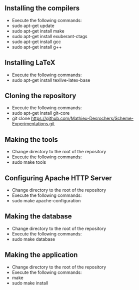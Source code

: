
Installing the compilers
------------------------

- Execute the following commands:
 - sudo apt-get update
 - sudo apt-get install make
 - sudo apt-get install exuberant-ctags
 - sudo apt-get install gcc
 - sudo apt-get install g++

Installing LaTeX
----------------

- Execute the following commands:
 - sudo apt-get install texlive-latex-base

Cloning the repository
----------------------

- Execute the following commands:
 - sudo apt-get install git-core
 - git clone https://github.com/Mathieu-Desrochers/Scheme-Experimentations.git

Making the tools
----------------

- Change directory to the root of the repository
- Execute the following commands:
 - sudo make tools

Configuring Apache HTTP Server
------------------------------

- Change directory to the root of the repository
- Execute the following commands:
 - sudo make apache-configuration

Making the database
-------------------

- Change directory to the root of the repository
- Execute the following commands:
 - sudo make database

Making the application
----------------------

- Change directory to the root of the repository
- Execute the following commands:
 - make
 - sudo make install
